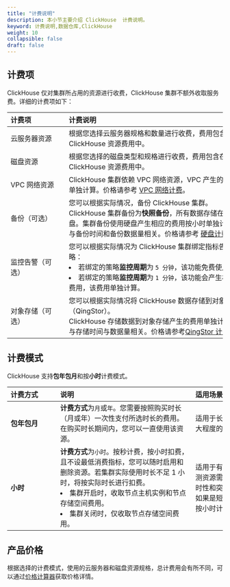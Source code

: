```yaml
---
title: "计费说明"
description: 本小节主要介绍 ClickHouse  计费说明。 
keyword: 计费说明,数据仓库,ClickHouse
weight: 10
collapsible: false
draft: false
---
```


## 计费项

ClickHouse 仅对集群所占用的资源进行收费，ClickHouse 集群不额外收取服务费。详细的计费项如下：

|<span style="display:inline-block;width:120px">计费项</span> |<span style="display:inline-block;width:410px">计费说明</span>|
|:----|:----|
|   云服务器资源     | 根据您选择云服务器规格和数量进行收费，费用包含在 ClickHouse 资源费用中。  |
|   磁盘资源     | 根据您选择的磁盘类型和规格进行收费，费用包含在 ClickHouse 资源费用中。  |
|   VPC 网络资源        |  ClickHouse 集群依赖 VPC 网络资源，VPC 产生的费用将单独计算。价格请参考 [VPC 网络计费](/network/vpc/billing/price/)。 |
|   备份（可选）  |  您可以根据实际情况，备份 ClickHouse 集群。<br>ClickHouse 集群备份为**快照备份**，所有数据存储在硬盘。集群备份使用硬盘产生相应的费用按小时单独计算，与备份时间和备份数据量相关。价格请参考 [硬盘计费](/storage/disk/billing/price/)。  |
|   监控告警（可选）  |  您可以根据实际情况为 ClickHouse 集群绑定指标告警策略：<li>若绑定的策略**监控周期**为 `5 分钟`，该功能免费使用。<li>若绑定的策略**监控周期**为 `1 分钟`，该功能会产生相应的费用，该费用单独计算。   |
|   对象存储（可选）  |  您可以根据实际情况将 ClickHouse 数据存储到对象存储（QingStor）。<br>ClickHouse 存储数据到对象存储产生的费用单独计算，与存储时间与数据量相关。价格请参考[QingStor 计费](/storage/object-storage/billing/price/)。   |

## 计费模式

ClickHouse 支持**包年包月**和按**小时**计费模式。

| <span style="display:inline-block;width:100px">计费方式</span> | <span style="display:inline-block;width:300px">说明</span>   | <span style="display:inline-block;width:230px">适用场景</span> |
| :----------------------------------------------------------- | :----------------------------------------------------------- | :----------------------------------------------------------- |
| **包年包月**                                                 | **计费方式**为`月`或`年`。您需要按照购买时长（月或年）一次性支付所选时长的费用。在购买时长期间内，您可以一直使用该资源。 | 适用于长期稳定需求，帮助您更大程度的节省支出。               |
| **小时**                                                     | **计费方式**为`小时`。按秒计费，按小时扣费，且不设最低消费指标，您可以随时启用和删除资源。若集群实际使用时长不足 1 小时，将按实际时长进行扣费。<li>集群开启时，收取节点主机实例和节点存储空间费用。<li>集群关闭时，仅收取节点存储空间费用。 | 适用于有较大波动且无法准确预测资源需求量的业务场景，或临时性和突发性的资源需求场景。如果是短期测试使用，推荐使用按小时计费模式。 |

## 产品价格

根据选择的计费模式，使用的云服务器和磁盘资源规格，总计费用会有所不同，可以通过[价格计算器](https://www.qingcloud.com/pricing#/clickhouse)获取价格详情。
